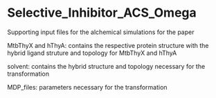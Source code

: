 # Selective_Inhibitor_ACS_Omega
Supporting input files for the alchemical simulations for the paper 



MtbThyX and hThyA: contains the respective protein structure with the hybrid ligand struture and topology for MtbThyX and hThyA 


solvent: contains the hybrid structure and topology necessary for the transformation


MDP_files: parameters necessary for the transformation
